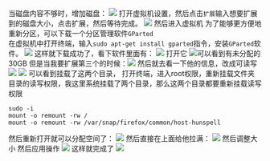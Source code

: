 
当磁盘内容不够时，增加磁盘：
![](images/Pasted%20image%2020231005161508.png)
打开虚拟机设置，然后点击`扩展`输入想要扩展到的磁盘大小，点击扩展，然后等待完成。
![](images/Pasted%20image%2020231005162815.png)
然后进入虚拟机
为了能够更方便地重新分区，可以下载一个分区管理软件`GParted`  
在虚拟机中打开终端，输入`sudo apt-get install gparted`指令，安装`GParted`软件。
![](images/Pasted%20image%2020231005163441.png)
这样就下载成功了，看下软件里面有：
![](images/Pasted%20image%2020231005163502.png)
打开它
![](images/Pasted%20image%2020231005163539.png)可以看到有未分配的30GB
但是当我要扩展第三个的时候：![](images/Pasted%20image%2020231005165717.png)
然后就去看一下他的信息，改成可读写
![](images/Pasted%20image%2020231005165759.png)
![](images/Pasted%20image%2020231005165816.png)
可以看到挂载了这两个目录，
打开终端，进入root权限，重新挂载文件夹目录的读写权限，我这里系统挂载了两个目录，那么这两个目录都要重新挂载读写权限
```shell
sudo -i
mount -o remount -rw /
mount -o remount -rw /var/snap/firefox/common/host-hunspell
```
然后重新打开就可以分配空间了：
![](images/Pasted%20image%2020231005170120.png)
然后直接在上面给他拉满：
![](images/Pasted%20image%2020231005170318.png)
然后调整大小
然后应用操作
![](images/Pasted%20image%2020231005170702.png)
这样就完成了
![](images/Pasted%20image%2020231005170748.png)












